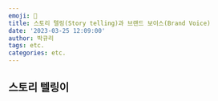 ```yaml
---
emoji: 🦄
title: 스토리 텔링(Story telling)과 브랜드 보이스(Brand Voice)
date: '2023-03-25 12:09:00'
author: 박규리
tags: etc.
categories: etc.
---
```


## 스토리 텔링이 